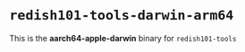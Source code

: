 # `redish101-tools-darwin-arm64`

This is the **aarch64-apple-darwin** binary for `redish101-tools`
